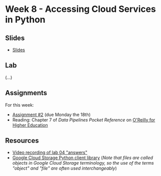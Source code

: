 # Week 8 - Accessing Cloud Services in Python

## Slides
* [Slides](https://docs.google.com/presentation/d/10oTNAa7x9rmKCMhzvX7AeWXmypXTyj7oXk8Ve_ZzlOA/edit?usp=sharing)

## Lab

(...)

## Assignments

For this week:
* [Assignment #2](https://github.com/musa-509-fall-2021/assignment-02-postgis-analytics) (due Monday the 18th)
* Reading: Chapter 7 of _Data Pipelines Pocket Reference_ on [O'Reilly for Higher Education](http://pwp.library.upenn.edu.proxy.library.upenn.edu/loggedin/pwp/pw-oreilly.html)

## Resources
* [Video recording of lab 04 "answers"](https://github.com/musa-509-fall-2021/lab-04-pipelines-and-web-services/tree/answers)
* [Google Cloud Storage Python client library](https://cloud.google.com/storage/docs/reference/libraries#client-libraries-install-python) (_Note that files are called objects in Google Cloud Storage terminology, so the use of the terms "object" and "file" are often used interchangeably_)
